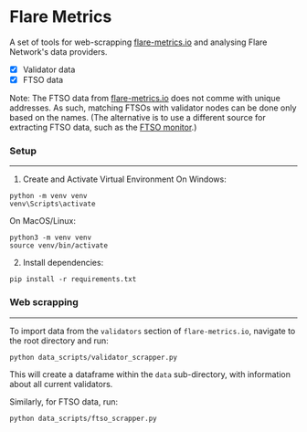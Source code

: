 # Flare Metrics

A set of tools for web-scrapping [flare-metrics.io](flare-metrics.io) and analysing Flare Network's data providers.

- [x] Validator data
- [x] FTSO data

Note: The FTSO data from [flare-metrics.io](flare-metrics.io) does not comme with unique addresses. As such, matching FTSOs with validator nodes can be done only based on the names. (The alternative is to use a different source for extracting FTSO data, such as the [FTSO monitor](https://flare-ftso-monitor.flare.network/data-providers).)

### Setup
----------------------------

1. Create and Activate Virtual Environment
On Windows:

```
python -m venv venv
venv\Scripts\activate
```

On MacOS/Linux:
```
python3 -m venv venv
source venv/bin/activate
```

2. Install dependencies:
```
pip install -r requirements.txt
```


### Web scrapping
----------------------------

To import data from the `validators` section of `flare-metrics.io`, navigate to the root directory and run:
```
python data_scripts/validator_scrapper.py
```

This will create a dataframe within the `data` sub-directory, with information about all current validators. 

Similarly, for FTSO data, run:
```
python data_scripts/ftso_scrapper.py
```



